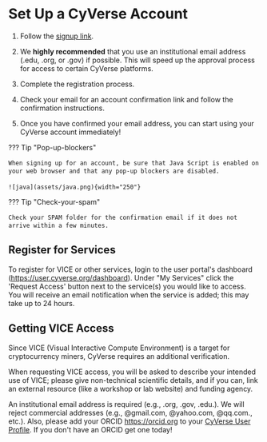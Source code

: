 # Set Up a CyVerse Account

1. Follow the [signup link](https://user.cyverse.org/register).

2. We **highly recommended** that you use an institutional email address (.edu, .org, or .gov) if possible. This will speed up the approval process for access to certain CyVerse platforms.

3.  Complete the registration process.

4.  Check your email for an account confirmation link and follow the confirmation instructions.

5. Once you have confirmed your email address, you can start using your CyVerse account immediately!

??? Tip "Pop-up-blockers"

	When signing up for an account, be sure that Java Script is enabled on your web browser and that any pop-up blockers are disabled.

	![java](assets/java.png){width="250"}

??? Tip "Check-your-spam"

	Check your SPAM folder for the confirmation email if it does not arrive within a few minutes.


## Register for Services

To register for VICE or other services, login to the user portal's dashboard (<https://user.cyverse.org/dashboard>). Under "My Services" click the 'Request Access' button next to the service(s) you would like to access. You will receive an email notification when the service is added; this may take up to 24 hours.

## Getting VICE Access

Since VICE (Visual Interactive Compute Environment) is a target for cryptocurrency miners, CyVerse requires an additional verification. 

When requesting VICE access, you will be asked to describe your intended use of VICE; please give non-technical scientific details, and if you can, link an external resource (like a workshop or lab website) and funding agency. 

An institutional email address is required (e.g., .org, .gov, .edu.). We will reject commercial addresses (e.g., @gmail.com, @yahoo.com, @qq.com., etc.). Also, please add your ORCID <https://orcid.org> to your [CyVerse User Profile](https://user.cyverse.org). If you don't have an ORCID get one today!
